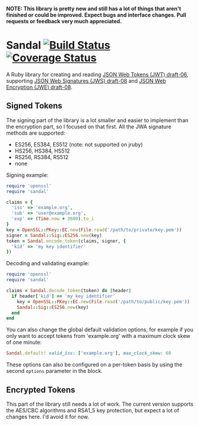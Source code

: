 **NOTE: This library is pretty new and still has a lot of things that aren't finished or could be improved. Expect bugs and interface changes. Pull requests or feedback very much appreciated.**

# Sandal [![Build Status](https://travis-ci.org/gregbeech/sandal.png?branch=master)](https://travis-ci.org/gregbeech/sandal) [![Coverage Status](https://coveralls.io/repos/gregbeech/sandal/badge.png?branch=master)](https://coveralls.io/r/gregbeech/sandal)

A Ruby library for creating and reading [JSON Web Tokens (JWT) draft-06](http://tools.ietf.org/html/draft-ietf-oauth-json-web-token-06), supporting [JSON Web Signatures (JWS) draft-08](http://tools.ietf.org/html/draft-ietf-jose-json-web-signature-08) and [JSON Web Encryption (JWE) draft-08](http://tools.ietf.org/html/draft-ietf-jose-json-web-encryption-08).

## Signed Tokens

The signing part of the library is a lot smaller and easier to implement than the encryption part, so I focused on that first. All the JWA signature methods are supported:

- ES256, ES384, ES512 (note: not supported on jruby)
- HS256, HS384, HS512
- RS256, RS384, RS512
- none

Signing example:

```ruby
require 'openssl'
require 'sandal'

claims = { 
  'iss' => 'example.org',
  'sub' => 'user@example.org',
  'exp' => (Time.now + 3600).to_i
}
key = OpenSSL::PKey::EC.new(File.read('/path/to/private/key.pem'))
signer = Sandal::Sig::ES256.new(key)
token = Sandal.encode_token(claims, signer, { 
  'kid' => 'my key identifier' 
})
```

Decoding and validating example:

```ruby
require 'openssl'
require 'sandal'

claims = Sandal.decode_token(token) do |header|
  if header['kid'] == 'my key identifier'
    key = OpenSSL::PKey::EC.new(File.read('/path/to/public/key.pem'))
    Sandal::Sig::ES256.new(key)
  end
end
```

You can also change the global default validation options, for example if you only want to accept tokens from 'example.org' with a maximum clock skew of one minute:

```ruby
Sandal.default! valid_iss: ['example.org'], max_clock_skew: 60
```

These options can also be configured on a per-token basis by using the second `options` parameter in the block.

## Encrypted Tokens

This part of the library still needs a lot of work. The current version supports the AES/CBC algorithms and RSA1_5 key protection, but expect a lot of changes here. I'd avoid it for now.



